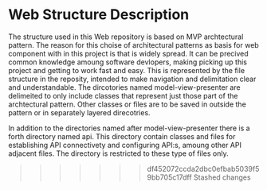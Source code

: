 
# Web Structure Description

The structure used in this Web repository is based on MVP archtectural pattern. The reason for this choise of architectural patterns as basis for web component with in this project is that is widely spread. It can be precived common knowledge amoung software devlopers, making picking up this project and getting to work fast and easy. This is represented by the file structure in the reposity, intended to make navigation and delimitation clear and understandable. The dircotories named model-view-presenter are delimeited to only include classes that represent just those part of the archtectural pattern. Other classes or files are to be saved in outside the pattern or in separately layered direcotries.    

In addition to the directories named after model-view-presenter there is a forth directory named api. This directory contain classes and files for establishing API connectivety and configuring API:s, amoung other API adjacent files. The directory is restricted to these type of files only.      
>>>>>>> df452072ccda2dbc0efbab5039f59bb705c17dff
>>>>>>> Stashed changes
